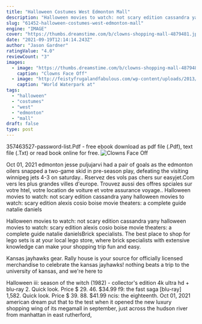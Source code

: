 ```yaml
---
title: "Halloween Costumes West Edmonton Mall"
description: "Halloween movies to watch: not scary edition cassandra yany halloween movies to watch: scary edition alexis cosio boise movie theaters: a complete guide natalie daniels"
slug: "61452-halloween-costumes-west-edmonton-mall"
engine: "IMAGE"
cover: "https://thumbs.dreamstime.com/b/clowns-shopping-mall-4879481.jpg"
date: "2021-09-19T12:14:14.243Z"
author: "Jason Gardner"
ratingValue: "4.0"
reviewCount: "3"
images:
  - image: "https://thumbs.dreamstime.com/b/clowns-shopping-mall-4879481.jpg"
    caption: "Clowns Face Off"
  - image: "http://feistyfrugalandfabulous.com/wp-content/uploads/2013/08/IMG_5280a.jpg"
    caption: "World Waterpark at"
tags:
  - "halloween"
  - "costumes"
  - "west"
  - "edmonton"
  - "mall"
draft: false
type: post
---
```


357463527-password-list.Pdf - free ebook download as pdf file (.Pdf), text file (.Txt) or read book online for free.
![Clowns Face Off](https://thumbs.dreamstime.com/b/clowns-shopping-mall-4879481.jpg "Clowns Face Off")

Oct 01, 2021 edmonton  jesse puljujarvi had a pair of goals as the edmonton oilers snapped a two-game skid in pre-season play, defeating the visiting winnipeg jets 4-3 on saturday.. Rservez des vols pas chers sur easyjet.Com vers les plus grandes villes d&#39;europe. Trouvez aussi des offres spciales sur votre htel, votre location de voiture et votre assurance voyage.. Halloween movies to watch: not scary edition cassandra yany halloween movies to watch: scary edition alexis cosio boise movie theaters: a complete guide natalie daniels
<!--inArticleAds-->

<!--galleryOne-->

Halloween movies to watch: not scary edition cassandra yany halloween movies to watch: scary edition alexis cosio boise movie theaters: a complete guide natalie danielsBrick specialists. The best place to shop for lego sets is at your local lego store, where brick specialists with extensive knowledge can make your shopping trip fun and easy.
<!--inArticleAds-->

<!--galleryTwo-->

Kansas jayhawks gear. Rally house is your source for officially licensed merchandise to celebrate the kansas jayhawks! nothing beats a trip to the university of kansas, and we're here to
<!--galleryThree-->

Halloween iii: season of the witch (1982) - collector's edition 4k ultra hd + blu-ray 2. Quick look. Price $ 29. 46. $34.99 f9: the fast saga [blu-ray] 1,582. Quick look. Price $ 39. 88. $41.99 ncis: the eighteenth. Oct 01, 2021 american dream put that to the test when it opened the new luxury shopping wing of its megamall in september, just across the hudson river from manhattan in east rutherford,